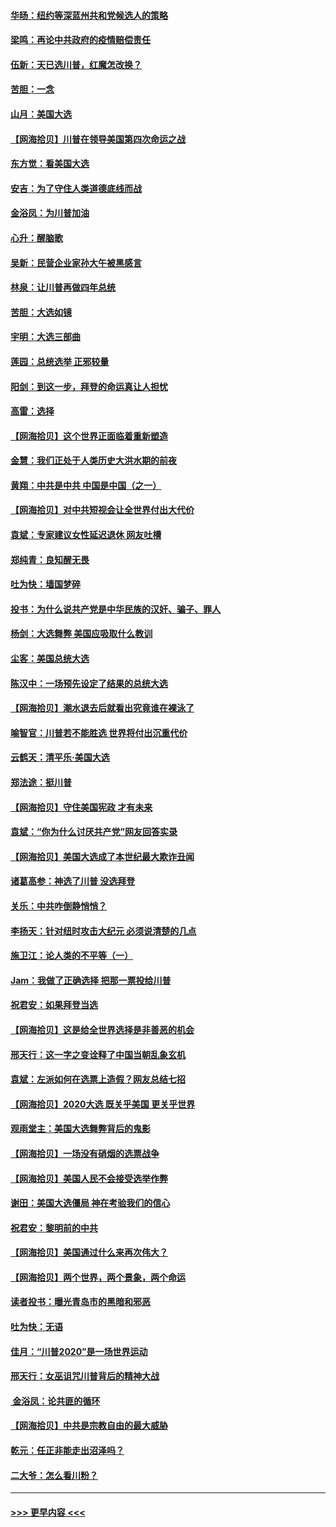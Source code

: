 #### [华旸：纽约等深蓝州共和党候选人的策略](../pages/nsc993/n12554309.md?t=11171251) 
#### [梁鸣：再论中共政府的疫情赔偿责任](../pages/nsc993/n12553012.md?t=11171251) 
#### [伍新：天已选川普，红魔怎改换？](../pages/nsc993/n12552970.md?t=11171251) 
#### [苦胆：一念](../pages/nsc993/n12552957.md?t=11171251) 
#### [山月：美国大选](../pages/nsc993/n12552446.md?t=11171251) 
#### [【网海拾贝】川普在领导美国第四次命运之战](../pages/nsc993/n12551973.md?t=11171251) 
#### [东方觉：看美国大选](../pages/nsc993/n12551647.md?t=11171251) 
#### [安吉：为了守住人类道德底线而战](../pages/nsc993/n12551111.md?t=11171251) 
#### [金浴凤：为川普加油](../pages/nsc993/n12551085.md?t=11171251) 
#### [心升：醒脑歌](../pages/nsc993/n12550984.md?t=11171251) 
#### [吴新：民营企业家孙大午被黑感言](../pages/nsc993/n12550656.md?t=11171251) 
#### [林泉：让川普再做四年总统](../pages/nsc993/n12550640.md?t=11171251) 
#### [苦胆：大选如镜](../pages/nsc993/n12550630.md?t=11171251) 
#### [宇明：大选三部曲](../pages/nsc993/n12550603.md?t=11171251) 
#### [莲园：总统选举 正邪较量](../pages/nsc993/n12550594.md?t=11171251) 
#### [阳剑：到这一步，拜登的命运真让人担忧](../pages/nsc993/n12549093.md?t=11171251) 
#### [高雷：选择](../pages/nsc993/n12549087.md?t=11171251) 
#### [【网海拾贝】这个世界正面临着重新塑造](../pages/nsc993/n12548326.md?t=11171251) 
#### [金慧：我们正处于人类历史大洪水期的前夜](../pages/nsc993/n12547914.md?t=11171251) 
#### [黄翔：中共是中共 中国是中国（之一）](../pages/nsc993/n12547576.md?t=11171251) 
#### [【网海拾贝】对中共短视会让全世界付出大代价](../pages/nsc993/n12546043.md?t=11171251) 
#### [袁斌：专家建议女性延迟退休 网友吐槽](../pages/nsc993/n12545424.md?t=11171251) 
#### [郑纯青：良知醒无畏](../pages/nsc993/n12545394.md?t=11171251) 
#### [吐为快：墙国梦碎](../pages/nsc993/n12545309.md?t=11171251) 
#### [投书：为什么说共产党是中华民族的汉奸、骗子、罪人](../pages/nsc993/n12545089.md?t=11171251) 
#### [杨剑：大选舞弊 美国应吸取什么教训](../pages/nsc993/n12543937.md?t=11171251) 
#### [尘客：美国总统大选](../pages/nsc993/n12543828.md?t=11171251) 
#### [陈汉中：一场预先设定了结果的总统大选](../pages/nsc993/n12543564.md?t=11171251) 
#### [【网海拾贝】潮水退去后就看出究竟谁在裸泳了](../pages/nsc993/n12543321.md?t=11171251) 
#### [喻智官：川普若不能胜选 世界将付出沉重代价](../pages/nsc993/n12541352.md?t=11171251) 
#### [云鹤天：清平乐‧美国大选](../pages/nsc993/n12540916.md?t=11171251) 
#### [郑法途：挺川普](../pages/nsc993/n12540898.md?t=11171251) 
#### [【网海拾贝】守住美国宪政 才有未来](../pages/nsc993/n12540423.md?t=11171251) 
#### [袁斌：“你为什么讨厌共产党”网友回答实录](../pages/nsc993/n12540208.md?t=11171251) 
#### [【网海拾贝】美国大选成了本世纪最大欺诈丑闻](../pages/nsc993/n12538029.md?t=11171251) 
#### [诸葛高参：神选了川普 没选拜登](../pages/nsc993/n12537664.md?t=11171251) 
#### [关乐：中共咋倒静悄悄？](../pages/nsc993/n12537615.md?t=11171251) 
#### [李扬天：针对纽时攻击大纪元 必须说清楚的几点](../pages/nsc993/n12536001.md?t=11171251) 
#### [施卫江：论人类的不平等（一）](../pages/nsc993/n12535700.md?t=11171251) 
#### [Jam：我做了正确选择 把那一票投给川普](../pages/nsc993/n12535743.md?t=11171251) 
#### [祝君安：如果拜登当选](../pages/nsc993/n12535726.md?t=11171251) 
#### [【网海拾贝】这是给全世界选择是非善恶的机会](../pages/nsc993/n12535061.md?t=11171251) 
#### [邢天行：这一字之变诠释了中国当朝乱象玄机](../pages/nsc993/n12533446.md?t=11171251) 
#### [袁斌：左派如何在选票上造假？网友总结七招](../pages/nsc993/n12533180.md?t=11171251) 
#### [【网海拾贝】2020大选 既关乎美国 更关乎世界](../pages/nsc993/n12533161.md?t=11171251) 
#### [观雨堂主：美国大选舞弊背后的鬼影](../pages/nsc993/n12533153.md?t=11171251) 
#### [【网海拾贝】一场没有硝烟的选票战争](../pages/nsc993/n12531883.md?t=11171251) 
#### [【网海拾贝】美国人民不会接受选举作弊](../pages/nsc993/n12528850.md?t=11171251) 
#### [谢田：美国大选僵局 神在考验我们的信心](../pages/nsc993/n12527932.md?t=11171251) 
#### [祝君安：黎明前的中共](../pages/nsc993/n12524071.md?t=11171251) 
#### [【网海拾贝】美国通过什么来再次伟大？](../pages/nsc993/n12523844.md?t=11171251) 
#### [【网海拾贝】两个世界，两个景象，两个命运](../pages/nsc993/n12521419.md?t=11171251) 
#### [读者投书：曝光青岛市的黑暗和邪恶](../pages/nsc993/n12520988.md?t=11171251) 
#### [吐为快：无语](../pages/nsc993/n12518588.md?t=11171251) 
#### [佳月：“川普2020”是一场世界运动](../pages/nsc993/n12518581.md?t=11171251) 
#### [邢天行：女巫诅咒川普背后的精神大战](../pages/nsc993/n12517257.md?t=11171251) 
#### [ 金浴凤：论共匪的循环](../pages/nsc993/n12517133.md?t=11171251) 
#### [【网海拾贝】中共是宗教自由的最大威胁](../pages/nsc993/n12516879.md?t=11171251) 
#### [乾元：任正非能走出沼泽吗？](../pages/nsc993/n12515831.md?t=11171251) 
#### [二大爷：怎么看川粉？](../pages/nsc993/n12515820.md?t=11171251) 

----
#### [ >>> 更早内容 <<< ](../indexes/nsc993-earlier.md)
